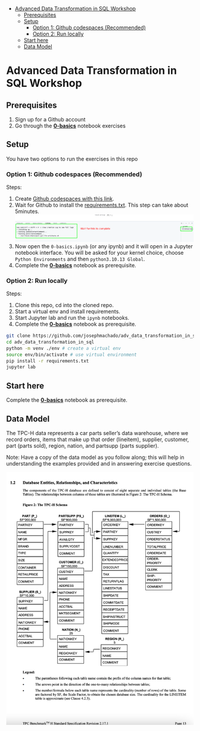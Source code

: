 

* [Advanced Data Transformation in SQL Workshop](#advanced-data-transformation-in-sql-workshop)
    * [Prerequisites](#prerequisites)
    * [Setup](#setup)
        * [Option 1: Github codespaces (Recommended)](#option-1-github-codespaces-recommended)
        * [Option 2: Run locally](#option-2-run-locally)
    * [Start here](#start-here)
    * [Data Model](#data-model)

# Advanced Data Transformation in SQL Workshop

## Prerequisites

1. Sign up for a Github account
2. Go through the **[0-basics](./0-basics.ipynb)** notebook exercises

## Setup

You have two options to run the exercises in this repo

### Option 1: Github codespaces (Recommended)

Steps:

1. Create [Github codespaces with this link](https://github.com/codespaces/new?skip_quickstart=true&machine=basicLinux32gb&repo=833339774&ref=main&geo=UsEast).
2. Wait for Github to install the [requirements.txt](./requirements.txt). This step can take about 5minutes.
        ![installation](./images/inst.png)
3. Now open the `0-basics.ipynb` (or any ipynb) and it will open in a Jupyter notebook interface. You will be asked for your kernel choice, choose `Python Environments` and then `python3.10.13 Global`.
4. Complete the **[0-basics](./0-basics.ipynb)** notebook as prerequisite.

### Option 2: Run locally

Steps:

1. Clone this repo, cd into the cloned repo.
2. Start a virtual env and install requirements.
3. Start Jupyter lab and run the `ipynb` notebooks.
4. Complete the **[0-basics](./0-basics.ipynb)** notebook as prerequisite.

```bash
git clone https://github.com/josephmachado/adv_data_transformation_in_sql.git
cd adv_data_transformation_in_sql
python -m venv ./env # create a virtual env
source env/bin/activate # use virtual environment
pip install -r requirements.txt
jupyter lab
```

## Start here

Complete the **[0-basics](./0-basics.ipynb)** notebook as prerequisite.

## Data Model

The TPC-H data represents a car parts seller’s data warehouse, where we record orders, items that make up that order (lineitem), supplier, customer, part (parts sold), region, nation, and partsupp (parts supplier). 

Note: Have a copy of the data model as you follow along; this will help in understanding the examples provided and in answering exercise questions.

![](./tpch_erd.png)

